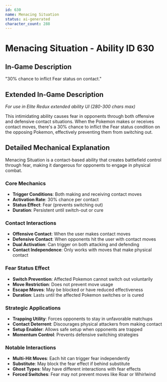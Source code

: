 ```yaml
---
id: 630
name: Menacing Situation
status: ai-generated
character_count: 288
---
```


# Menacing Situation - Ability ID 630

## In-Game Description
"30% chance to inflict Fear status on contact."

## Extended In-Game Description
*For use in Elite Redux extended ability UI (280-300 chars max)*

This intimidating ability causes fear in opponents through both offensive and defensive contact situations. When the Pokemon makes or receives contact moves, there's a 30% chance to inflict the Fear status condition on the opposing Pokemon, effectively preventing them from switching out.

## Detailed Mechanical Explanation

Menacing Situation is a contact-based ability that creates battlefield control through fear, making it dangerous for opponents to engage in physical combat.

### Core Mechanics
- **Trigger Conditions**: Both making and receiving contact moves
- **Activation Rate**: 30% chance per contact
- **Status Effect**: Fear (prevents switching out)
- **Duration**: Persistent until switch-out or cure

### Contact Interactions
- **Offensive Contact**: When the user makes contact moves
- **Defensive Contact**: When opponents hit the user with contact moves
- **Dual Activation**: Can trigger on both attacking and defending
- **Contact Independence**: Only works with moves that make physical contact

### Fear Status Effect
- **Switch Prevention**: Affected Pokemon cannot switch out voluntarily
- **Move Restriction**: Does not prevent move usage
- **Escape Moves**: May be blocked or have reduced effectiveness
- **Duration**: Lasts until the affected Pokemon switches or is cured

### Strategic Applications
- **Trapping Utility**: Forces opponents to stay in unfavorable matchups
- **Contact Deterrent**: Discourages physical attackers from making contact
- **Setup Enabler**: Allows safe setup when opponents are trapped
- **Momentum Control**: Prevents defensive switching strategies

### Notable Interactions
- **Multi-Hit Moves**: Each hit can trigger fear independently
- **Substitute**: May block the fear effect if behind substitute
- **Ghost Types**: May have different interactions with fear effects
- **Forced Switches**: Fear may not prevent moves like Roar or Whirlwind